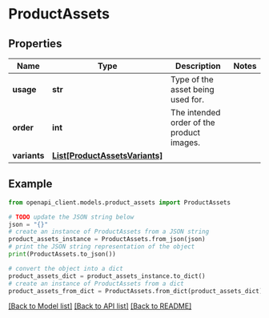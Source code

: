 # ProductAssets


## Properties

Name | Type | Description | Notes
------------ | ------------- | ------------- | -------------
**usage** | **str** | Type of the asset being used for. | 
**order** | **int** | The intended order of the product images. | 
**variants** | [**List[ProductAssetsVariants]**](ProductAssetsVariants.md) |  | 

## Example

```python
from openapi_client.models.product_assets import ProductAssets

# TODO update the JSON string below
json = "{}"
# create an instance of ProductAssets from a JSON string
product_assets_instance = ProductAssets.from_json(json)
# print the JSON string representation of the object
print(ProductAssets.to_json())

# convert the object into a dict
product_assets_dict = product_assets_instance.to_dict()
# create an instance of ProductAssets from a dict
product_assets_from_dict = ProductAssets.from_dict(product_assets_dict)
```
[[Back to Model list]](../README.md#documentation-for-models) [[Back to API list]](../README.md#documentation-for-api-endpoints) [[Back to README]](../README.md)


